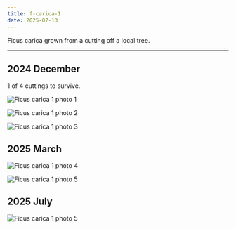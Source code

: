 ```yaml
---
title: f-carica-1
date: 2025-07-13
---
```


Ficus carica grown from a cutting off a local tree.

---

## 2024 December

1 of 4 cuttings to survive.

![Ficus carica 1 photo 1](/images/grow-logs/f-carica-1-photo-1.jpg)

![Ficus carica 1 photo 2](/images/grow-logs/f-carica-1-photo-2.jpg)

![Ficus carica 1 photo 3](/images/grow-logs/f-carica-1-photo-3.jpg)

## 2025 March

![Ficus carica 1 photo 4](/images/grow-logs/f-carica-1-photo-4.jpg)

![Ficus carica 1 photo 5](/images/grow-logs/f-carica-1-photo-5.jpg)

## 2025 July

![Ficus carica 1 photo 5](/images/grow-logs/f-carica-1-photo-6.jpg)